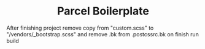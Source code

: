 <h1 style="text-align:center;">Parcel Boilerplate</h1>
After finishing project remove copy from "custom.scss" to "/vendors/_bootstrap.scss" and remove .bk from .postcssrc.bk on finish run build
